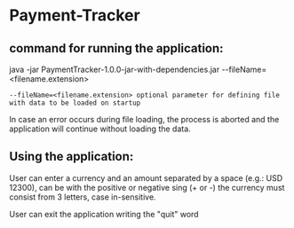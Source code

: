 # Payment-Tracker

command for running the application:
-------------------------------------
java -jar PaymentTracker-1.0.0-jar-with-dependencies.jar --fileName=<filename.extension>

	--fileName=<filename.extension> optional parameter for defining file with data to be loaded on startup
	
In case an error occurs during file loading, the process is aborted and the application will continue without loading the data.
	
Using the application:
----------------------
User can enter a currency and an amount separated by a space (e.g.: USD 12300), can be with the positive or negative sing (+ or -)
the currency must consist from 3 letters, case in-sensitive.

User can exit the application writing the "quit" word